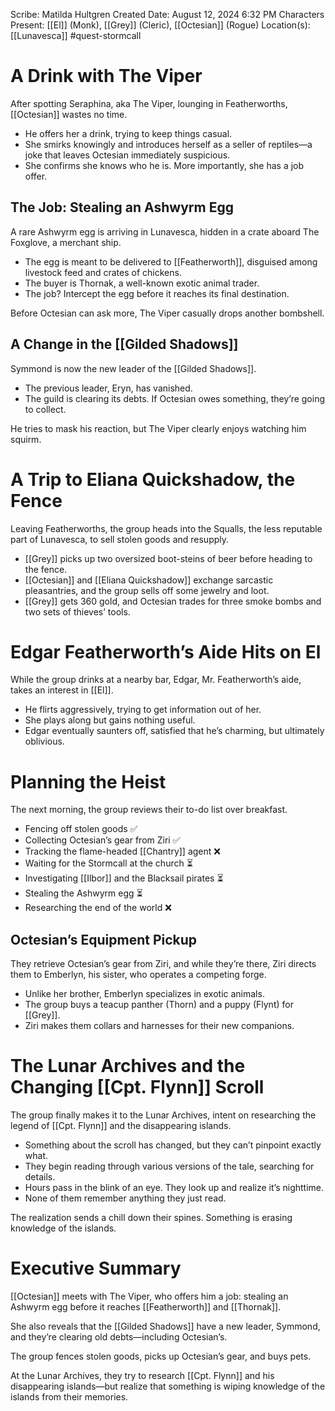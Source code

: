 Scribe: Matilda Hultgren
Created Date: August 12, 2024 6:32 PM
Characters Present: [[El]] (Monk), [[Grey]] (Cleric), [[Octesian]] (Rogue)
Location(s): [[Lunavesca]]
#quest-stormcall
# A Drink with The Viper
After spotting Seraphina, aka The Viper, lounging in Featherworths, [[Octesian]] wastes no time.
- He offers her a drink, trying to keep things casual.
- She smirks knowingly and introduces herself as a seller of reptiles—a joke that leaves Octesian immediately suspicious.
- She confirms she knows who he is. More importantly, she has a job offer.
## The Job: Stealing an Ashwyrm Egg
A rare Ashwyrm egg is arriving in Lunavesca, hidden in a crate aboard The Foxglove, a merchant ship.
- The egg is meant to be delivered to [[Featherworth]], disguised among livestock feed and crates of chickens.
- The buyer is Thornak, a well-known exotic animal trader.
- The job? Intercept the egg before it reaches its final destination.

Before Octesian can ask more, The Viper casually drops another bombshell.
## A Change in the [[Gilded Shadows]]
Symmond is now the new leader of the [[Gilded Shadows]].
- The previous leader, Eryn, has vanished.
- The guild is clearing its debts. If Octesian owes something, they’re going to collect.

He tries to mask his reaction, but The Viper clearly enjoys watching him squirm.
# A Trip to Eliana Quickshadow, the Fence
Leaving Featherworths, the group heads into the Squalls, the less reputable part of Lunavesca, to sell stolen goods and resupply.
- [[Grey]] picks up two oversized boot-steins of beer before heading to the fence.
- [[Octesian]] and [[Eliana Quickshadow]] exchange sarcastic pleasantries, and the group sells off some jewelry and loot.
- [[Grey]] gets 360 gold, and Octesian trades for three smoke bombs and two sets of thieves’ tools.
# Edgar Featherworth’s Aide Hits on El
While the group drinks at a nearby bar, Edgar, Mr. Featherworth’s aide, takes an interest in [[El]].
- He flirts aggressively, trying to get information out of her.
- She plays along but gains nothing useful.
- Edgar eventually saunters off, satisfied that he’s charming, but ultimately oblivious.
# Planning the Heist
The next morning, the group reviews their to-do list over breakfast.
- Fencing off stolen goods ✅
- Collecting Octesian’s gear from Ziri ✅
- Tracking the flame-headed [[Chantry]] agent ❌
- Waiting for the Stormcall at the church ⏳
- Investigating [[Ilbor]] and the Blacksail pirates ⏳
- Stealing the Ashwyrm egg ⏳
- Researching the end of the world ❌
## Octesian’s Equipment Pickup
They retrieve Octesian’s gear from Ziri, and while they’re there, Ziri directs them to Emberlyn, his sister, who operates a competing forge.
- Unlike her brother, Emberlyn specializes in exotic animals.
- The group buys a teacup panther (Thorn) and a puppy (Flynt) for [[Grey]].
- Ziri makes them collars and harnesses for their new companions.
# The Lunar Archives and the Changing [[Cpt. Flynn]] Scroll
The group finally makes it to the Lunar Archives, intent on researching the legend of [[Cpt. Flynn]] and the disappearing islands.
- Something about the scroll has changed, but they can’t pinpoint exactly what.
- They begin reading through various versions of the tale, searching for details.
- Hours pass in the blink of an eye. They look up and realize it’s nighttime.
- None of them remember anything they just read.

The realization sends a chill down their spines. Something is erasing knowledge of the islands.
# Executive Summary
[[Octesian]] meets with The Viper, who offers him a job: stealing an Ashwyrm egg before it reaches [[Featherworth]] and [[Thornak]].

She also reveals that the [[Gilded Shadows]] have a new leader, Symmond, and they’re clearing old debts—including Octesian’s.

The group fences stolen goods, picks up Octesian’s gear, and buys pets.

At the Lunar Archives, they try to research [[Cpt. Flynn]] and his disappearing islands—but realize that something is wiping knowledge of the islands from their memories.